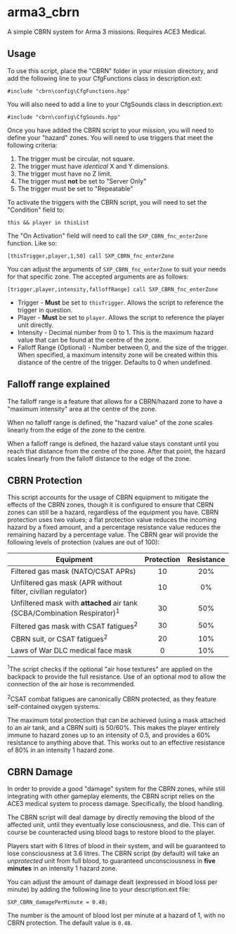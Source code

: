 # arma3_cbrn
A simple CBRN system for Arma 3 missions. Requires ACE3 Medical.

## Usage
To use this script, place the "CBRN" folder in your mission directory, and add the following line to your CfgFunctions class in description.ext:
```sqf
#include "cbrn\config\CfgFunctions.hpp"
```
You will also need to add a line to your CfgSounds class in description.ext:
```sqf
#include "cbrn\config\CfgSounds.hpp"
```

Once you have added the CBRN script to your mission, you will need to define your "hazard" zones. You will need to use triggers that meet the following criteria:
1. The trigger must be circular, not square.
1. The trigger must have *identical* X and Y dimensions.
1. The trigger must have no Z limit.
1. The trigger must **not** be set to "Server Only"
1. The trigger must be set to "Repeatable"

To activate the triggers with the CBRN script, you will need to set the "Condition" field to:
```sqf
this && player in thisList
```
The "On Activation" field will need to call the `SXP_CBRN_fnc_enterZone` function. Like so:
```sqf
[thisTrigger,player,1,50] call SXP_CBRN_fnc_enterZone
```
You can adjust the arguments of `SXP_CBRN_fnc_enterZone` to suit your needs for that specific zone. The accepted arguments are as follows:
```sqf
[trigger,player,intensity,falloffRange] call SXP_CBRN_fnc_enterZone
```
* Trigger - **Must** be set to `thisTrigger`. Allows the script to reference the trigger in question.
* Player - **Must** be set to `player`. Allows the script to reference the player unit directly.
* Intensity - Decimal number from 0 to 1. This is the maximum hazard value that can be found at the centre of the zone.
* Falloff Range (Optional) - Number between 0, and the size of the trigger. When specified, a maximum intensity zone will be created within this distance of the centre of the trigger. Defaults to 0 when undefined.

## Falloff range explained
The falloff range is a feature that allows for a CBRN/hazard zone to have a "maximum intensity" area at the centre of the zone. 

When no falloff range is defined, the "hazard value" of the zone scales linearly from the edge of the zone to the centre.

When a falloff range is defined, the hazard value stays constant until you reach that distance from the centre of the zone. After that point, the hazard scales linearly from the falloff distance to the edge of the zone.

## CBRN Protection
This script accounts for the usage of CBRN equipment to mitigate the effects of the CBRN zones, though it is configured to ensure that CBRN zones can still be a hazard, regardless of the equipment you have. CBRN protection uses two values; a flat protection value reduces the incoming hazard by a fixed amount, and a percentage resistance value reduces the remaining hazard by a percentage value. The CBRN gear will provide the following levels of protection (values are out of 100):

| Equipment | Protection | Resistance |
|---|:---:|:---:|
| Filtered gas mask (NATO/CSAT APRs) | 10 | 20% |
| Unfiltered gas mask (APR without filter, civilian regulator) | 10 | 0% |
| Unfiltered mask with **attached** air tank (SCBA/Combination Respirator)<sup>1</sup> | 30 | 50% |
| Filtered gas mask with CSAT fatigues<sup>2</sup> | 30 | 50% |
| CBRN suit, or CSAT fatigues<sup>2</sup> | 20 | 10% |
| Laws of War DLC medical face mask | 0 | 10% |

<sup>1</sup>The script checks if the optional "air hose textures" are applied on the backpack to provide the full resistance. Use of an optional mod to allow the connection of the air hose is recommended.

<sup>2</sup>CSAT combat fatigues are canonically CBRN protected, as they feature self-contained oxygen systems.

The maximum total protection that can be achieved (using a mask attached to an air tank, and a CBRN suit) is 50/60%. This makes the player entirely immune to hazard zones up to an intensity of 0.5, and provides a 60% resistance to anything above that. This works out to an effective resistance of 80% in an intensity 1 hazard zone.

## CBRN Damage
In order to provide a good "damage" system for the CBRN zones, while still integrating with other gameplay elements, the CBRN script relies on the ACE3 medical system to process damage. Specifically, the blood handling.

The CBRN script will deal damage by directly removing the blood of the affected unit, until they eventually lose consciousness, and die. This can of course be counteracted using blood bags to restore blood to the player.

Players start with 6 litres of blood in their system, and will be guaranteed to lose consciousness at 3.6 litres. The CBRN script (by default) will take an *unprotected* unit from full blood, to guaranteed unconsciousness in **five minutes** in an intensity 1 hazard zone.

You can adjust the amount of damage dealt (expressed in blood loss per minute) by adding the following line to your description.ext file:
```sqf
SXP_CBRN_damagePerMinute = 0.48;
```
The number is the amount of blood lost per minute at a hazard of 1, with no CBRN protection. The default value is `0.48`.
